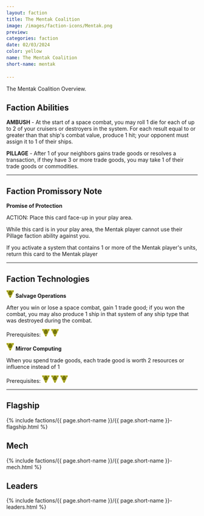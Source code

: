 ```yaml
---
layout: faction
title: The Mentak Coalition
image: /images/faction-icons/Mentak.png
preview: 
categories: faction
date: 02/03/2024
color: yellow
name: The Mentak Coalition
short-name: mentak

---
```


The Mentak Coalition Overview.

## Faction Abilities
**AMBUSH** - At the start of a space combat, you may roll 1 die for each of up to 2 of your cruisers or destroyers in the system.  For each result equal to or greater than that ship's combat value, produce 1 hit; your opponent must assign it to 1 of their ships.

**PILLAGE** - After 1 of your neighbors gains trade goods or resolves a transaction, if they have 3 or more trade goods, you may take 1 of their trade goods or commodities.
___

## Faction Promissory Note
**Promise of Protection** 

ACTION: Place this card face-up in your play area.

While this card is in your play area, the Mentak player cannot use their Pillage faction ability against you.

If you activate a system that contains 1 or more of the Mentak player's units, return this card to the Mentak player

___

## Faction Technologies
![](/images/tech-icon/cybernetic.png) **Salvage Operations**

After you win or lose a space combat, gain 1 trade good; if you won the combat, you may also produce 1 ship in that system of any ship type that was destroyed during the combat.

Prerequisites: ![](/images/tech-icon/cybernetic.png) ![](/images/tech-icon/cybernetic.png)

![](/images/tech-icon/cybernetic.png) **Mirror Computing**

When you spend trade goods, each trade good is worth 2 resources or influence instead of 1

Prerequisites: ![](/images/tech-icon/cybernetic.png) ![](/images/tech-icon/cybernetic.png) ![](/images/tech-icon/cybernetic.png)

___

## Flagship

 {% include factions/{{ page.short-name }}/{{ page.short-name }}-flagship.html %}

## Mech

 {% include factions/{{ page.short-name }}/{{ page.short-name }}-mech.html %}

## Leaders

 {% include factions/{{ page.short-name }}/{{ page.short-name }}-leaders.html %}